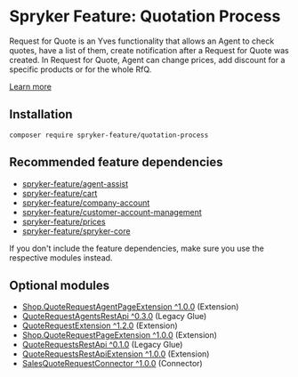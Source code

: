 # Spryker Feature: Quotation Process

Request for Quote is an Yves functionality that allows an Agent to check quotes, have a list of them, create notification after a Request for Quote was created. In Request for Quote, Agent can change prices, add discount for a specific products or for the whole RfQ.

[Learn more](https://docs.spryker.com/docs/scos/user/features/202108.0/quotation-process-feature-overview.html)

## Installation

```
composer require spryker-feature/quotation-process
```

## Recommended feature dependencies
- [spryker-feature/agent-assist](https://github.com/spryker-feature/agent-assist)
- [spryker-feature/cart](https://github.com/spryker-feature/cart)
- [spryker-feature/company-account](https://github.com/spryker-feature/company-account)
- [spryker-feature/customer-account-management](https://github.com/spryker-feature/customer-account-management)
- [spryker-feature/prices](https://github.com/spryker-feature/prices)
- [spryker-feature/spryker-core](https://github.com/spryker-feature/spryker-core)

If you don't include the feature dependencies, make sure you use the respective modules instead.

## Optional modules
- [Shop.QuoteRequestAgentPageExtension ^1.0.0](https://github.com/spryker-shop/quote-request-agent-page-extension) (Extension)
- [QuoteRequestAgentsRestApi ^0.3.0](https://github.com/spryker/quote-request-agents-rest-api) (Legacy Glue)
- [QuoteRequestExtension ^1.2.0](https://github.com/spryker/quote-request-extension) (Extension)
- [Shop.QuoteRequestPageExtension ^1.0.0](https://github.com/spryker-shop/quote-request-page-extension) (Extension)
- [QuoteRequestsRestApi ^0.1.0](https://github.com/spryker/quote-requests-rest-api) (Legacy Glue)
- [QuoteRequestsRestApiExtension ^1.0.0](https://github.com/spryker/quote-requests-rest-api-extension) (Extension)
- [SalesQuoteRequestConnector ^1.0.0](https://github.com/spryker/sales-quote-request-connector) (Connector)
